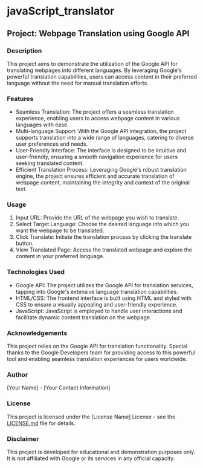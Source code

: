 # javaScript_translator

## Project: Webpage Translation using Google API

### Description
This project aims to demonstrate the utilization of the Google API for translating webpages into different languages. By leveraging Google's powerful translation capabilities, users can access content in their preferred language without the need for manual translation efforts.

### Features
- Seamless Translation: The project offers a seamless translation experience, enabling users to access webpage content in various languages with ease.
- Multi-language Support: With the Google API integration, the project supports translation into a wide range of languages, catering to diverse user preferences and needs.
- User-Friendly Interface: The interface is designed to be intuitive and user-friendly, ensuring a smooth navigation experience for users seeking translated content.
- Efficient Translation Process: Leveraging Google's robust translation engine, the project ensures efficient and accurate translation of webpage content, maintaining the integrity and context of the original text.

### Usage
1. Input URL: Provide the URL of the webpage you wish to translate.
2. Select Target Language: Choose the desired language into which you want the webpage to be translated.
3. Click Translate: Initiate the translation process by clicking the translate button.
4. View Translated Page: Access the translated webpage and explore the content in your preferred language.

### Technologies Used
- Google API: The project utilizes the Google API for translation services, tapping into Google's extensive language translation capabilities.
- HTML/CSS: The frontend interface is built using HTML and styled with CSS to ensure a visually appealing and user-friendly experience.
- JavaScript: JavaScript is employed to handle user interactions and facilitate dynamic content translation on the webpage.

### Acknowledgements
This project relies on the Google API for translation functionality. Special thanks to the Google Developers team for providing access to this powerful tool and enabling seamless translation experiences for users worldwide.

### Author
[Your Name] - [Your Contact Information]

### License
This project is licensed under the [License Name] License - see the [LICENSE.md](LICENSE.md) file for details.

### Disclaimer
This project is developed for educational and demonstration purposes only. It is not affiliated with Google or its services in any official capacity.
